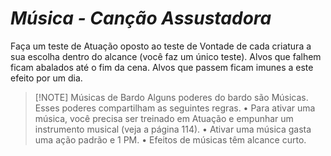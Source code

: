 # *Música - Canção Assustadora*

Faça um teste de Atuação oposto ao teste de Vontade de cada criatura a sua escolha dentro do alcance (você faz um único teste). Alvos que falhem ficam abalados até o fim da cena. Alvos que passem ficam imunes a este efeito por um dia.

> [!NOTE] Músicas de Bardo
Alguns poderes do bardo são Músicas. Esses poderes compartilham as seguintes regras.
• Para ativar uma música, você precisa ser treinado em Atuação e empunhar um instrumento musical (veja a página 114).
• Ativar uma música gasta uma ação padrão e 1 PM.
• Efeitos de músicas têm alcance curto.